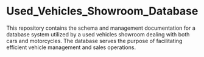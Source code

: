 # Used_Vehicles_Showroom_Database
 This repository contains the schema and management documentation for a database system utilized by a used vehicles showroom dealing with both cars and motorcycles. The database serves the purpose of facilitating efficient vehicle management and sales operations.
